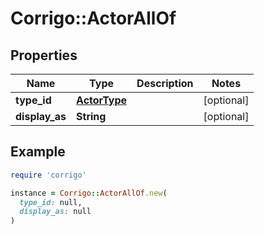 # Corrigo::ActorAllOf

## Properties

| Name | Type | Description | Notes |
| ---- | ---- | ----------- | ----- |
| **type_id** | [**ActorType**](ActorType.md) |  | [optional] |
| **display_as** | **String** |  | [optional] |

## Example

```ruby
require 'corrigo'

instance = Corrigo::ActorAllOf.new(
  type_id: null,
  display_as: null
)
```

